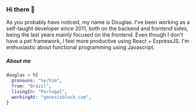 ### Hi there 👋

As you probably have noticed, my name is Douglas. I've been working as a self-taught developer since 2011, both on the backend and frontend sides, being the last years mainly focused on the frontend. Even though I don't have a pet framework, I feel more productive using React + ExpressJS. I'm enthusiastic about functional programming using Javascript.

##### About me

```elixir
douglas = %{
  pronouns: "he/him",
  from: "Brazil",
  livingIn: "Portugal",
  workingAt: "genesisblock.com",
}
```
